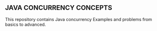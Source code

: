 ## JAVA CONCURRENCY CONCEPTS

This repository contains Java concurrency Examples and problems from basics to advanced.
